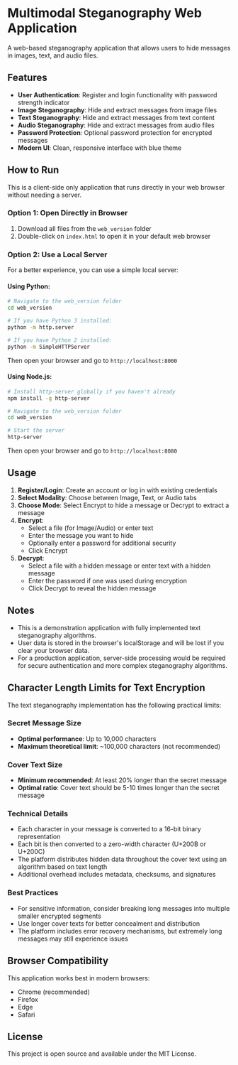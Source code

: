 # Multimodal Steganography Web Application

A web-based steganography application that allows users to hide messages in images, text, and audio files.

## Features

- **User Authentication**: Register and login functionality with password strength indicator
- **Image Steganography**: Hide and extract messages from image files
- **Text Steganography**: Hide and extract messages from text content
- **Audio Steganography**: Hide and extract messages from audio files
- **Password Protection**: Optional password protection for encrypted messages
- **Modern UI**: Clean, responsive interface with blue theme

## How to Run

This is a client-side only application that runs directly in your web browser without needing a server.

### Option 1: Open Directly in Browser

1. Download all files from the `web_version` folder
2. Double-click on `index.html` to open it in your default web browser

### Option 2: Use a Local Server

For a better experience, you can use a simple local server:

#### Using Python:

```bash
# Navigate to the web_version folder
cd web_version

# If you have Python 3 installed:
python -m http.server

# If you have Python 2 installed:
python -m SimpleHTTPServer
```

Then open your browser and go to `http://localhost:8000`

#### Using Node.js:

```bash
# Install http-server globally if you haven't already
npm install -g http-server

# Navigate to the web_version folder
cd web_version

# Start the server
http-server
```

Then open your browser and go to `http://localhost:8080`

## Usage

1. **Register/Login**: Create an account or log in with existing credentials
2. **Select Modality**: Choose between Image, Text, or Audio tabs
3. **Choose Mode**: Select Encrypt to hide a message or Decrypt to extract a message
4. **Encrypt**:
   - Select a file (for Image/Audio) or enter text
   - Enter the message you want to hide
   - Optionally enter a password for additional security
   - Click Encrypt
5. **Decrypt**:
   - Select a file with a hidden message or enter text with a hidden message
   - Enter the password if one was used during encryption
   - Click Decrypt to reveal the hidden message

## Notes

- This is a demonstration application with fully implemented text steganography algorithms.
- User data is stored in the browser's localStorage and will be lost if you clear your browser data.
- For a production application, server-side processing would be required for secure authentication and more complex steganography algorithms.

## Character Length Limits for Text Encryption

The text steganography implementation has the following practical limits:

### Secret Message Size
- **Optimal performance**: Up to 10,000 characters
- **Maximum theoretical limit**: ~100,000 characters (not recommended)

### Cover Text Size
- **Minimum recommended**: At least 20% longer than the secret message
- **Optimal ratio**: Cover text should be 5-10 times longer than the secret message

### Technical Details
- Each character in your message is converted to a 16-bit binary representation
- Each bit is then converted to a zero-width character (U+200B or U+200C)
- The platform distributes hidden data throughout the cover text using an algorithm based on text length
- Additional overhead includes metadata, checksums, and signatures

### Best Practices
- For sensitive information, consider breaking long messages into multiple smaller encrypted segments
- Use longer cover texts for better concealment and distribution
- The platform includes error recovery mechanisms, but extremely long messages may still experience issues

## Browser Compatibility

This application works best in modern browsers:
- Chrome (recommended)
- Firefox
- Edge
- Safari

## License

This project is open source and available under the MIT License.
